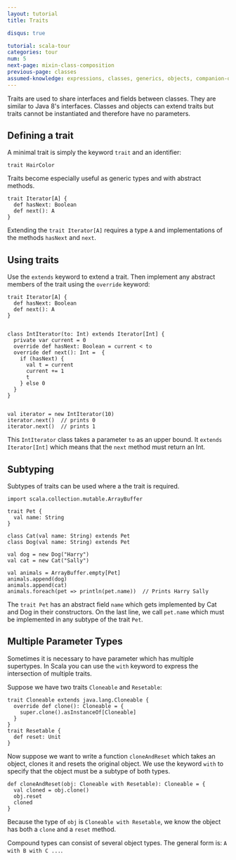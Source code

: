 ```yaml
---
layout: tutorial
title: Traits

disqus: true

tutorial: scala-tour
categories: tour
num: 5
next-page: mixin-class-composition
previous-page: classes
assumed-knowledge: expressions, classes, generics, objects, companion-objects
---
```


Traits are used to share interfaces and fields between classes. They are similar to Java 8's interfaces. Classes and objects can extend traits but traits cannot be instantiated and therefore have no parameters.

## Defining a trait
A minimal trait is simply the keyword `trait` and an identifier:

```tut
trait HairColor
```

Traits become especially useful as generic types and with abstract methods.

```tut
trait Iterator[A] {
  def hasNext: Boolean
  def next(): A
}
```

Extending the `trait Iterator[A]` requires a type `A` and implementations of the methods `hasNext` and `next`.

## Using traits
Use the `extends` keyword to extend a trait. Then implement any abstract members of the trait using the `override` keyword:

```tut
trait Iterator[A] {
  def hasNext: Boolean
  def next(): A
}


class IntIterator(to: Int) extends Iterator[Int] {
  private var current = 0
  override def hasNext: Boolean = current < to
  override def next(): Int =  {
    if (hasNext) {
      val t = current
      current += 1
      t
    } else 0
  }
}


val iterator = new IntIterator(10)
iterator.next()  // prints 0
iterator.next()  // prints 1

```
This `IntIterator` class takes a parameter `to` as an upper bound. It `extends Iterator[Int]` which means that the `next` method must return an Int.

## Subtyping
Subtypes of traits can be used where a the trait is required.

```tut
import scala.collection.mutable.ArrayBuffer

trait Pet {
  val name: String
}

class Cat(val name: String) extends Pet
class Dog(val name: String) extends Pet

val dog = new Dog("Harry")
val cat = new Cat("Sally")

val animals = ArrayBuffer.empty[Pet]
animals.append(dog)
animals.append(cat)
animals.foreach(pet => println(pet.name))  // Prints Harry Sally
```

The `trait Pet` has an abstract field `name` which gets implemented by Cat and Dog in their constructors. On the last line, we call `pet.name` which must be implemented in any subtype of the trait `Pet`.

## Multiple Parameter Types

Sometimes it is necessary to have parameter which has multiple supertypes. In Scala you can use the `with` keyword to express the intersection of multiple traits.

Suppose we have two traits `Cloneable` and `Resetable`:

```tut
trait Cloneable extends java.lang.Cloneable {
  override def clone(): Cloneable = {
    super.clone().asInstanceOf[Cloneable]
  }
}
trait Resetable {
  def reset: Unit
}
```

Now suppose we want to write a function `cloneAndReset` which takes an object, clones it and resets the original object. We use the keyword `with` to specify that the object must be a subtype of both types.

```
def cloneAndReset(obj: Cloneable with Resetable): Cloneable = {
  val cloned = obj.clone()
  obj.reset
  cloned
}
```

Because the type of `obj` is `Cloneable with Resetable`, we know the object has both a `clone` and a `reset` method.

Compound types can consist of several object types. The general form is: `A with B with C ...`.
